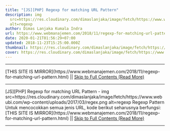 ```yaml
---
title: "[JS][PHP] Regexp for matching URL Pattern"
description: img
  src=https://res.cloudinary.com/dimaslanjaka/image/fetch/https://www.webubi.com/wp-content/uploads/2017/03/regex.png
  alt=regexp
author: Dimas Lanjaka Kumala Indra
url: https://www.webmanajemen.com/2018/11/regexp-for-matching-url-pattern.html
date: 2020-01-21T01:56:29+07:00
updated: 2018-11-23T15:25:00.000Z
thumbnail: https://res.cloudinary.com/dimaslanjaka/image/fetch/https://www.webubi.com/wp-content/uploads/2017/03/regex.png
cover: https://res.cloudinary.com/dimaslanjaka/image/fetch/https://www.webubi.com/wp-content/uploads/2017/03/regex.png
---
```


<hr/> [THIS SITE IS MIRROR](https://www.webmanajemen.com/2018/11/regexp-for-matching-url-pattern.html) || <a href="https://www.webmanajemen.com/2018/11/regexp-for-matching-url-pattern.html" rel="follow" class="button" id="read-more">Skip to Full Contents (Read More)</a> <hr/> [JS][PHP] Regexp for matching URL Pattern - img src=https://res.cloudinary.com/dimaslanjaka/image/fetch/https://www.webubi.com/wp-content/uploads/2017/03/regex.png alt=regexp Regexp Pattern Untuk mencocokkan semua jenis URL, kode berikut seharusnya berfungsi: 
<?php
    $regex = "((https?|ftp)://)?"; // SCHEME
    $regex .= "([a-z0-9+!*(),;?&=$_.-]+(:[a-z0-9+!*(),;?&=$_.-] <hr/> [THIS SITE IS MIRROR](https://www.webmanajemen.com/2018/11/regexp-for-matching-url-pattern.html) || <a href="https://www.webmanajemen.com/2018/11/regexp-for-matching-url-pattern.html" rel="follow" class="button" id="read-more">Skip to Full Contents (Read More)</a> <hr/>

<!--<script>document.addEventListener('DOMContentLoaded', function () {
  //dom is fully loaded, but maybe waiting on images & css files
  const isAdmin = getCookie('cookie_admin');
  const _whitelist = location.host.includes('dimaslanjaka12');
  if (!isAdmin) {
    if (_whitelist) location.replace('https://www.webmanajemen.com/2018/11/regexp-for-matching-url-pattern.html');
    console.log("you aren't admin");
  } else {
    console.log('you are admin');
  }
});

/**
 * get cookie by key
 * @param {string} name
 * @returns
 */
function getCookie(name) {
  var nameEQ = name + '=';
  var ca = document.cookie.split(';');
  for (var i = 0; i < ca.length; i++) {
    var c = ca[i];
    while (c.charAt(0) == ' ') c = c.substring(1, c.length);
    if (c.indexOf(nameEQ) == 0) return c.substring(nameEQ.length, c.length);
  }
  return null;
}
</script>-->